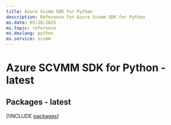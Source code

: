 ```yaml
---
title: Azure Scvmm SDK for Python
description: Reference for Azure Scvmm SDK for Python
ms.date: 05/28/2025
ms.topic: reference
ms.devlang: python
ms.service: scvmm
---
```

# Azure SCVMM SDK for Python - latest
## Packages - latest
[!INCLUDE [packages](scvmm-index.md)]